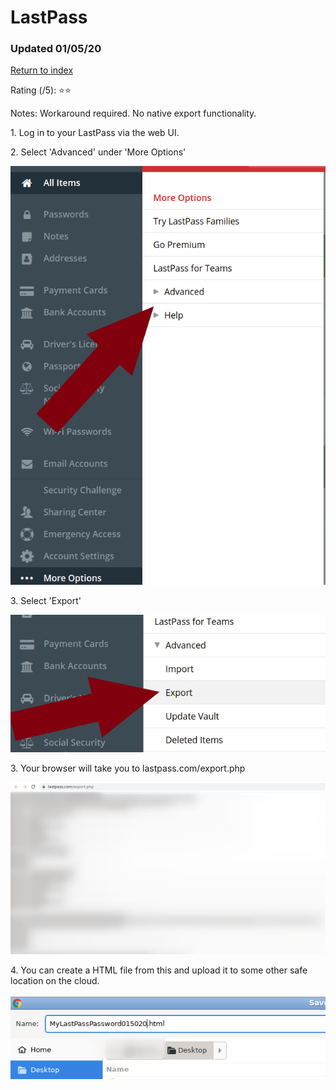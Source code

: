 # LastPass

### Updated 01/05/20

[Return to index](https://github.com/danielrosehilljlm/CloudBackupApproaches)

Rating (/5): ⭐⭐

Notes: Workaround required. No native export functionality. 


<p>1. Log in to your LastPass via the web UI.</p>

<p>2. Select 'Advanced' under 'More Options'

![LP](/images/lp1.png)


<p>3. Select 'Export'

![LP](/images/lp2.png)

<p>3. Your browser will take you to lastpass.com/export.php

![LP](/images/lp3.png)

<p>4. You can create a HTML file from this and upload it to some other safe location on the cloud.

![LP](/images/lp4.png)
